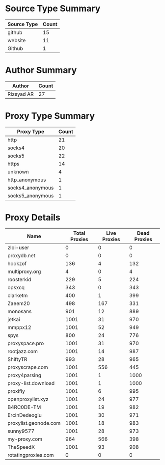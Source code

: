 # Source Type Summary

| Source Type | Count |
|-------------|-------|
| github | 15 |
| website | 11 |
| Github | 1 |


# Author Summary

| Author | Count |
|--------|-------|
| Rizsyad AR | 27 |


# Proxy Type Summary

| Proxy Type | Count |
|------------|-------|
| http | 21 |
| socks4 | 20 |
| socks5 | 22 |
| https | 14 |
| unknown | 4 |
| http_anonymous | 1 |
| socks4_anonymous | 1 |
| socks5_anonymous | 1 |


# Proxy Details

| Name | Total Proxies | Live Proxies | Dead Proxies |
|------|---------------|--------------|---------------|
| zloi-user | 0 | 0 | 0 |
| proxydb.net | 0 | 0 | 0 |
| hookzof | 136 | 4 | 132 |
| multiproxy.org | 4 | 0 | 4 |
| roosterkid | 229 | 5 | 224 |
| opsxcq | 343 | 0 | 343 |
| clarketm | 400 | 1 | 399 |
| Zaeem20 | 498 | 167 | 331 |
| monosans | 901 | 12 | 889 |
| jetkai | 1001 | 31 | 970 |
| mmppx12 | 1001 | 52 | 949 |
| spys | 800 | 24 | 776 |
| proxyspace.pro | 1001 | 31 | 970 |
| rootjazz.com | 1001 | 14 | 987 |
| ShiftyTR | 993 | 28 | 965 |
| proxyscrape.com | 1001 | 556 | 445 |
| proxy4parsing | 1001 | 1 | 1000 |
| proxy-list.download | 1001 | 1 | 1000 |
| proxifly | 1001 | 6 | 995 |
| openproxylist.xyz | 1001 | 24 | 977 |
| B4RC0DE-TM | 1001 | 19 | 982 |
| ErcinDedeoglu | 1001 | 30 | 971 |
| proxylist.geonode.com | 1001 | 18 | 983 |
| sunny9577 | 1001 | 28 | 973 |
| my-proxy.com | 964 | 566 | 398 |
| TheSpeedX | 1001 | 93 | 908 |
| rotatingproxies.com | 0 | 0 | 0 |
